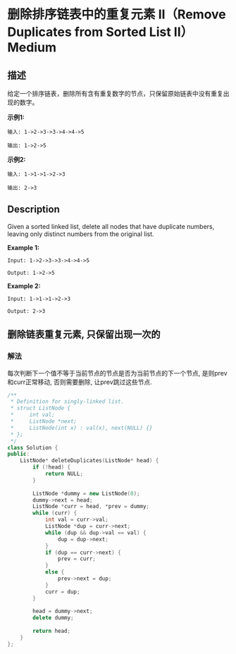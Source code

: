 # 删除排序链表中的重复元素 II（Remove Duplicates from Sorted List II）Medium
## 描述
给定一个排序链表，删除所有含有重复数字的节点，只保留原始链表中没有重复出现的数字。

**示例1:**
```
输入: 1->2->3->3->4->4->5

输出: 1->2->5
```


**示例2:**
```
输入: 1->1->1->2->3

输出: 2->3
```

## Description
Given a sorted linked list, delete all nodes that have duplicate numbers, leaving only distinct numbers from the original list.

**Example 1:**
```
Input: 1->2->3->3->4->4->5

Output: 1->2->5
```


**Example 2:**
```
Input: 1->1->1->2->3

Output: 2->3
```


## 删除链表重复元素, 只保留出现一次的
### 解法
每次判断下一个值不等于当前节点的节点是否为当前节点的下一个节点, 是则prev和curr正常移动, 否则需要删除, 让prev跳过这些节点.
```c++
/**
 * Definition for singly-linked list.
 * struct ListNode {
 *     int val;
 *     ListNode *next;
 *     ListNode(int x) : val(x), next(NULL) {}
 * };
 */
class Solution {
public:
    ListNode* deleteDuplicates(ListNode* head) {
        if (!head) {
            return NULL;
        }
        
        ListNode *dummy = new ListNode(0);
        dummy->next = head;
        ListNode *curr = head, *prev = dummy;
        while (curr) {
            int val = curr->val;
            ListNode *dup = curr->next;
            while (dup && dup->val == val) {
                dup = dup->next;
            }
            if (dup == curr->next) {
                prev = curr;
            }
            else {
                prev->next = dup;
            }
            curr = dup;
        }
        
        head = dummy->next;
        delete dummy;
        
        return head;
    }
};
```